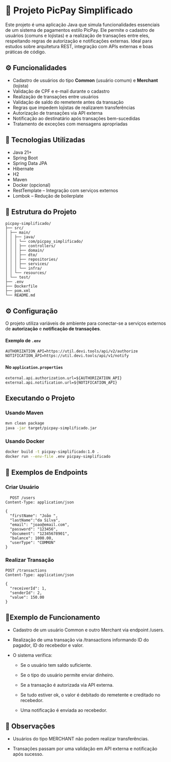 # 💸 Projeto PicPay Simplificado

Este projeto é uma aplicação Java que simula funcionalidades essenciais de um sistema de pagamentos estilo PicPay. Ele permite o cadastro de usuários (comuns e lojistas) e a realização de transações entre eles, respeitando regras de autorização e notificações externas. Ideal para estudos sobre arquitetura REST, integração com APIs externas e boas práticas de código.

## ⚙️ Funcionalidades

- Cadastro de usuários do tipo **Common** (usuário comum) e **Merchant** (lojista)
- Validação de CPF e e-mail durante o cadastro
- Realização de transações entre usuários
- Validação de saldo do remetente antes da transação
- Regras que impedem lojistas de realizarem transferências
- Autorização de transações via API externa
- Notificação ao destinatário após transações bem-sucedidas
- Tratamento de exceções com mensagens apropriadas

## 🚀 Tecnologias Utilizadas

- Java 21+
- Spring Boot
- Spring Data JPA
- Hibernate
- H2
- Maven
- Docker (opcional)
- RestTemplate – Integração com serviços externos
- Lombok – Redução de boilerplate

## 📁 Estrutura do Projeto
```
picpay-simplificado/
├── src/
│ ├── main/
│ │ ├── java/
│ │ │ └── com/picpay_simplificado/
│ │ │ ├── controllers/
│ │ │ ├── domain/
│ │ │ ├── dto/
│ │ │ ├── repositories/
│ │ │ ├── services/
│ │ │ └── infra/
│ │ └── resources/
│ └── test/
├── .env
├── Dockerfile
├── pom.xml
└── README.md

```

## ⚙️ Configuração

O projeto utiliza variáveis de ambiente para conectar-se a serviços externos de **autorização** e **notificação de transações**.

#### Exemplo de `.env`

```env
AUTHORIZATION_API=https://util.devi.tools/api/v2/authorize
NOTIFICATION_API=https://util.devi.tools/api/v1/notify

```

#### No `application.properties`
```
external.api.authorization.url=${AUTHORIZATION_API}
external.api.notification.url=${NOTIFICATION_API}
```

## Executando o Projeto

### Usando Maven

```bash
mvn clean package
java -jar target/picpay-simplificado.jar
```

### Usando Docker

```bash
docker build -t picpay-simplificado:1.0 .
docker run --env-file .env picpay-simplificado
```

## 🧪 Exemplos de Endpoints
### Criar Usuário
  ```
    POST /users
  Content-Type: application/json
  
  {
    "firstName": "João ",
    "lastName":"da Silva",
    "email": "joao@email.com",
    "password": "123456",
    "document": "12345678901",
    "balance": 1000.00,
    "userType": "COMMON"
  }
```
### Realizar Transação

  ```
  POST /transactions
  Content-Type: application/json
  
  {
    "receiverId": 1,
    "senderId": 2,
    "value": 150.00
  }

  ```



## 📨Exemplo de Funcionamento
- Cadastro de um usuário Common e outro Merchant via endpoint /users.

- Realização de uma transação via /transactions informando ID do pagador, ID do recebedor e valor.

- O sistema verifica:

    - Se o usuário tem saldo suficiente.

    - Se o tipo do usuário permite enviar dinheiro.

    - Se a transação é autorizada via API externa.

    - Se tudo estiver ok, o valor é debitado do remetente e creditado no recebedor.

    -  Uma notificação é enviada ao recebedor.

## 📌 Observações

- Usuários do tipo MERCHANT não podem realizar transferências.

- Transações passam por uma validação em API externa e notificação após sucesso.

